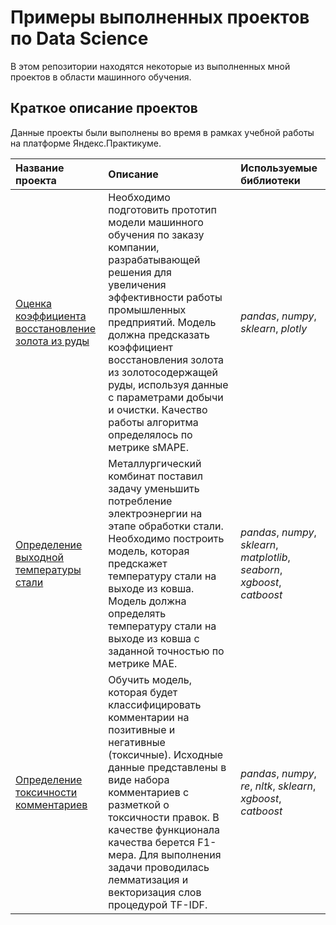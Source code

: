 # Примеры выполненных проектов по Data Science

В этом репозитории находятся некоторые из выполненных мной проектов в области машинного обучения.

## Краткое описание проектов

Данные проекты были выполнены во время в рамках учебной работы на платформе Яндекс.Практикуме.

| Название проекта | Описание | Используемые библиотеки | 
| :---------------------- | :---------------------- | :---------------------- |
| [Оценка коэффициента восстановление золота из руды](gold_recovery_rate) | Необходимо подготовить прототип модели машинного обучения по заказу компании, разрабатывающей решения для увеличения эффективности работы промышленных предприятий. Модель должна предсказать коэффициент восстановления золота из золотосодержащей руды, используя данные с параметрами добычи и очистки. Качество работы алгоритма определялось по метрике sMAPE. | *pandas*, *numpy*, *sklearn*, *plotly* |
| [Определение выходной температуры стали](steel_temp_modeling) | Металлургический комбинат поставил задачу уменьшить потребление электроэнергии на этапе обработки стали. Необходимо построить модель, которая предскажет температуру стали на выходе из ковша. Модель должна определять температуру стали на выходе из ковша с заданной точностью по метрике MAE. | *pandas*, *numpy*, *sklearn*, *matplotlib*, *seaborn*, *xgboost*, *catboost* |
| [Определение токсичности комментариев](nlp_toxic_comments) | Обучить модель, которая будет классифицировать комментарии на позитивные и негативные (токсичные). Исходные данные представлены в виде набора комментариев с разметкой о токсичности правок. В качестве функционала качества берется F1-мера. Для выполнения задачи проводилась лемматизация и векторизация слов процедурой TF-IDF. | *pandas*, *numpy*, *re*, *nltk*, *sklearn*, *xgboost*, *catboost* |
